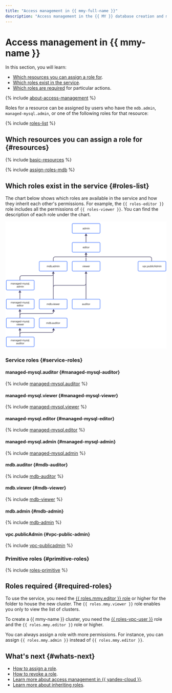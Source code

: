 ```yaml
---
title: "Access management in {{ mmy-full-name }}"
description: "Access management in the {{ MY }} database creation and management service. This section describes the resources for which you can assign a role, the roles existing in the service, and the roles required to perform a particular action."
---
```


# Access management in {{ mmy-name }}


In this section, you will learn:

* [Which resources you can assign a role for](#resources).
* [Which roles exist in the service](#roles-list).
* [Which roles are required](#required-roles) for particular actions.

{% include [about-access-management](../../_includes/iam/about-access-management.md) %}

Roles for a resource can be assigned by users who have the `mdb.admin`, `managed-mysql.admin`, or one of the following roles for that resource:

{% include [roles-list](../../_includes/iam/roles-list.md) %}

## Which resources you can assign a role for {#resources}

{% include [basic-resources](../../_includes/iam/basic-resources-for-access-control.md) %}

{% include [assign-roles-mdb](../../_includes/iam/assign-roles-mdb.md) %}

## Which roles exist in the service {#roles-list}

The chart below shows which roles are available in the service and how they inherit each other's permissions. For example, the `{{ roles-editor }}` role includes all the permissions of `{{ roles-viewer }}`. You can find the description of each role under the chart.

![image](../../_assets/mdb/roles-managed-mysql.svg)

### Service roles {#service-roles}

#### managed-mysql.auditor {#managed-mysql-auditor}

{% include [managed-mysql.auditor](../../_roles/managed-mysql/auditor.md) %}

#### managed-mysql.viewer {#managed-mysql-viewer}

{% include [managed-mysql.viewer](../../_roles/managed-mysql/viewer.md) %}

#### managed-mysql.editor {#managed-mysql-editor}

{% include [managed-mysql.editor](../../_roles/managed-mysql/editor.md) %}

#### managed-mysql.admin {#managed-mysql-admin}

{% include [managed-mysql.admin](../../_roles/managed-mysql/admin.md) %}

#### mdb.auditor {#mdb-auditor}

{% include [mdb-auditor](../../_roles/mdb/auditor.md) %}

#### mdb.viewer {#mdb-viewer}

{% include [mdb-viewer](../../_roles/mdb/viewer.md) %}

#### mdb.admin {#mdb-admin}

{% include [mdb-admin](../../_roles/mdb/admin.md) %}

#### vpc.publicAdmin {#vpc-public-admin}

{% include [vpc-publicadmin](../../_roles/vpc/publicAdmin.md) %}


### Primitive roles {#primitive-roles}

{% include [roles-primitive](../../_includes/roles-primitive.md) %}

## Roles required {#required-roles}

To use the service, you need the [{{ roles.mmy.editor }} role](../../iam/concepts/access-control/roles.md) or higher for the folder to house the new cluster. The `{{ roles.mmy.viewer }}` role enables you only to view the list of clusters.

To create a {{ mmy-name }} cluster, you need the [{{ roles-vpc-user }}](../../vpc/security/index.md#vpc-user) role and the `{{ roles.mmy.editor }}` role or higher.

You can always assign a role with more permissions. For instance, you can assign `{{ roles.mmy.admin }}` instead of `{{ roles.mmy.editor }}`.

## What's next {#whats-next}

* [How to assign a role](../../iam/operations/roles/grant.md).
* [How to revoke a role](../../iam/operations/roles/revoke.md).
* [Learn more about access management in {{ yandex-cloud }}](../../iam/concepts/access-control/index.md).
* [Learn more about inheriting roles](../../resource-manager/concepts/resources-hierarchy.md#access-rights-inheritance).

